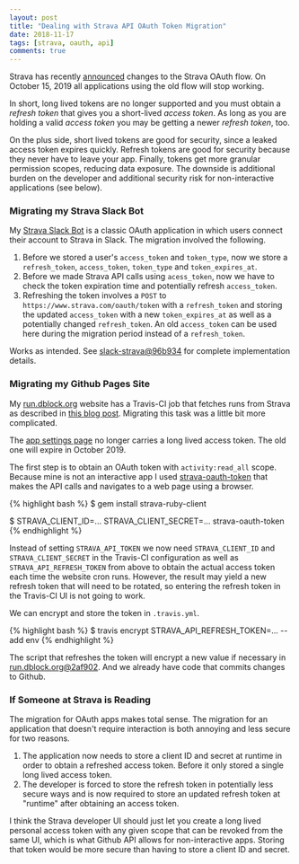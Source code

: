 ```yaml
---
layout: post
title: "Dealing with Strava API OAuth Token Migration"
date: 2018-11-17
tags: [strava, oauth, api]
comments: true
---
```

Strava has recently [announced](https://developers.strava.com/docs/oauth-updates/) changes to the Strava OAuth flow. On October 15, 2019 all applications using the old flow will stop working.

In short, long lived tokens are no longer supported and you must obtain a _refresh token_ that gives you a short-lived _access token_. As long as you are holding a valid _access token_ you may be getting a newer _refresh token_, too.

On the plus side, short lived tokens are good for security, since a leaked access token expires quickly. Refresh tokens are good for security because they never have to leave your app. Finally, tokens get more granular permission scopes, reducing data exposure. The downside is additional burden on the developer and additional security risk for non-interactive applications (see below).

### Migrating my Strava Slack Bot

My [Strava Slack Bot](https://slava.playplay.io) is a classic OAuth application in which users connect their account to Strava in Slack. The migration involved the following.

1. Before we stored a user's `access_token` and `token_type`, now we store a `refresh_token`, `access_token`, `token_type` and `token_expires_at`.
2. Before we made Strava API calls using `acess_token`, now we have to check the token expiration time and potentially refresh `access_token`.
3. Refreshing the token involves a `POST` to `https://www.strava.com/oauth/token` with a `refresh_token` and storing the updated `access_token` with a new `token_expires_at` as well as a potentially changed `refresh_token`. An old `access_token` can be used here during the migration period instead of a `refresh_token`.

Works as intended. See [slack-strava@96b934](https://github.com/dblock/slack-strava/commit/96b93410a8a2c1ff0f58ab79248070a5fe4b10cb) for complete implementation details.

### Migrating my Github Pages Site

My [run.dblock.org](https://run.dblock.org) website has a Travis-CI job that fetches runs from Strava as described in [this blog post](/2018/02/17/auto-publishing-strava-runs-to-github-pages.html). Migrating this task was a little bit more complicated.

The [app settings page](https://www.strava.com/settings/api) no longer carries a long lived access token. The old one will expire in October 2019.

The first step is to obtain an OAuth token with `activity:read_all` scope. Because mine is not an interactive app I used [strava-oauth-token](https://github.com/dblock/strava-ruby-client/blob/master/bin/strava-oauth-token) that makes the API calls and navigates to a web page using a browser.

{% highlight bash %}
$ gem install strava-ruby-client

$ STRAVA_CLIENT_ID=... STRAVA_CLIENT_SECRET=... strava-oauth-token
{% endhighlight %}

Instead of setting `STRAVA_API_TOKEN` we now need `STRAVA_CLIENT_ID` and `STRAVA_CLIENT_SECRET` in the Travis-CI configuration as well as `STRAVA_API_REFRESH_TOKEN` from above to obtain the actual access token each time the website cron runs. However, the result may yield a new refresh token that will need to be rotated, so entering the refresh token in the Travis-CI UI is not going to work.

We can encrypt and store the token in `.travis.yml`.

{% highlight bash %}
$ travis encrypt STRAVA_API_REFRESH_TOKEN=... --add env
{% endhighlight %}

The script that refreshes the token will encrypt a new value if necessary in [run.dblock.org@2af902](https://github.com/dblock/run.dblock.org/commit/2af902f3880900bbe5ac24713d04ca89636f0c27). And we already have code that commits changes to Github.

### If Someone at Strava is Reading

The migration for OAuth apps makes total sense. The migration for an application that doesn't require interaction is both annoying and less secure for two reasons.

1. The application now needs to store a client ID and secret at runtime in order to obtain a refreshed access token. Before it only stored a single long lived access token.
2. The developer is forced to store the refresh token in potentially less secure ways and is now required to store an updated refresh token at "runtime" after obtaining an access token.

I think the Strava developer UI should just let you create a long lived personal access token with any given scope that can be revoked from the same UI, which is what Github API allows for non-interactive apps. Storing that token would be more secure than having to store a client ID and secret.
